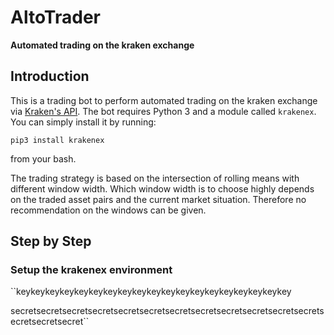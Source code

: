 # AltoTrader

**Automated trading on the kraken exchange**

## Introduction
This is a trading bot to perform automated trading on the kraken exchange via [Kraken's API](https://www.kraken.com/help/api). The bot requires Python 3 and a module called ``krakenex``. You can simply install it by running:

``pip3 install krakenex``

from your bash. 

The trading strategy is based on the intersection of rolling means with different window width. Which window width is to choose highly depends on the traded asset pairs and the current market situation. Therefore no recommendation on the windows can be given. 


## Step by Step



### Setup the krakenex environment
``keykeykeykeykeykeykeykeykeykeykeykeykeykeykeykeykeykeykey

secretsecretsecretsecretsecretsecretsecretsecretsecretsecretsecretsecretsecretsecretsecret``
